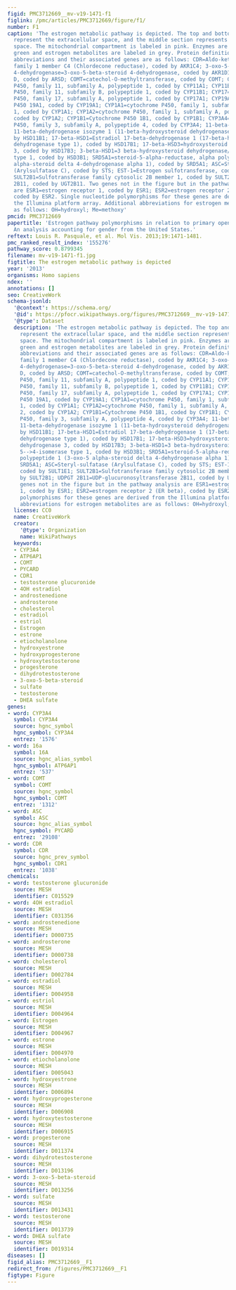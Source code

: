```yaml
---
figid: PMC3712669__mv-v19-1471-f1
figlink: /pmc/articles/PMC3712669/figure/f1/
number: F1
caption: 'The estrogen metabolic pathway is depicted. The top and bottom sections
  represent the extracellular space, and the middle section represents the intracellular
  space. The mitochondrial compartment is labeled in pink. Enzymes are labeled in
  green and estrogen metabolites are labeled in grey. Protein definitions with corresponding
  abbreviations and their associated genes are as follows: CDR=Aldo-keto reductase
  family 1 member C4 (Chlordecone reductase), coded by AKR1C4; 3-oxo-5-beta-steroid
  4-dehydrogenase=3-oxo-5-beta-steroid 4-dehydrogenase, coded by AKR1D1; ASD=Arylsulfatase
  D, coded by ARSD; COMT=catechol-O-methyltransferase, coded by COMT; CYP11A=cytochrome
  P450, family 11, subfamily A, polypeptide 1, coded by CYP11A1; CYP11B1=cytochrome
  P450, family 11, subfamily B, polypeptide 1, coded by CYP11B1; CYP17=cytochrome
  P450, family 17, subfamily A, polypeptide 1, coded by CYP17A1; CYP19A1=Cytochrome
  P450 19A1, coded by CYP19A1; CYP1A1=cytochrome P450, family 1, subfamily A, polypeptide
  1, coded by CYP1A1; CYP1A2=cytochrome P450, family 1, subfamily A, polypeptide 2,
  coded by CYP1A2; CYP1B1=Cytochrome P450 1B1, coded by CYP1B1; CYP3A4=cytochrome
  P450, family 3, subfamily A, polypeptide 4, coded by CYP3A4; 11-beta-HSD1=Corticosteroid
  11-beta-dehydrogenase isozyme 1 (11-beta-hydroxysteroid dehydrogenase 1), coded
  by HSD11B1; 17-beta-HSD1=Estradiol 17-beta-dehydrogenase 1 (17-beta-hydroxysteroid
  dehydrogenase type 1), coded by HSD17B1; 17-beta-HSD3=hydroxysteroid (17-beta) dehydrogenase
  3, coded by HSD17B3; 3-beta-HSD1=3 beta-hydroxysteroid dehydrogenase/Delta 5-->4-isomerase
  type 1, coded by HSD3B1; SRD5A1=steroid-5-alpha-reductase, alpha polypeptide 1 (3-oxo-5
  alpha-steroid delta 4-dehydrogenase alpha 1), coded by SRD5A1; ASC=Steryl-sulfatase
  (Arylsulfatase C), coded by STS; EST-1=Estrogen sulfotransferase, coded by SULT1E1;
  SULT2B1=Sulfotransferase family cytosolic 2B member 1, coded by SULT2B1; UDPGT 2B11=UDP-glucuronosyltransferase
  2B11, coded by UGT2B11. Two genes not in the figure but in the pathway analysis
  are ESR1=estrogen receptor 1, coded by ESR1; ESR2=estrogen receptor 2 (ER beta),
  coded by ESR2. Single nucleotide polymorphisms for these genes are derived from
  the Illumina platform array. Additional abbreviations for estrogen metabolites are
  as follows: OH=hydroxyl; Me=methoxy'
pmcid: PMC3712669
papertitle: 'Estrogen pathway polymorphisms in relation to primary open angle glaucoma:
  An analysis accounting for gender from the United States.'
reftext: Louis R. Pasquale, et al. Mol Vis. 2013;19:1471-1481.
pmc_ranked_result_index: '155276'
pathway_score: 0.8799345
filename: mv-v19-1471-f1.jpg
figtitle: The estrogen metabolic pathway is depicted
year: '2013'
organisms: Homo sapiens
ndex: ''
annotations: []
seo: CreativeWork
schema-jsonld:
  '@context': https://schema.org/
  '@id': https://pfocr.wikipathways.org/figures/PMC3712669__mv-v19-1471-f1.html
  '@type': Dataset
  description: 'The estrogen metabolic pathway is depicted. The top and bottom sections
    represent the extracellular space, and the middle section represents the intracellular
    space. The mitochondrial compartment is labeled in pink. Enzymes are labeled in
    green and estrogen metabolites are labeled in grey. Protein definitions with corresponding
    abbreviations and their associated genes are as follows: CDR=Aldo-keto reductase
    family 1 member C4 (Chlordecone reductase), coded by AKR1C4; 3-oxo-5-beta-steroid
    4-dehydrogenase=3-oxo-5-beta-steroid 4-dehydrogenase, coded by AKR1D1; ASD=Arylsulfatase
    D, coded by ARSD; COMT=catechol-O-methyltransferase, coded by COMT; CYP11A=cytochrome
    P450, family 11, subfamily A, polypeptide 1, coded by CYP11A1; CYP11B1=cytochrome
    P450, family 11, subfamily B, polypeptide 1, coded by CYP11B1; CYP17=cytochrome
    P450, family 17, subfamily A, polypeptide 1, coded by CYP17A1; CYP19A1=Cytochrome
    P450 19A1, coded by CYP19A1; CYP1A1=cytochrome P450, family 1, subfamily A, polypeptide
    1, coded by CYP1A1; CYP1A2=cytochrome P450, family 1, subfamily A, polypeptide
    2, coded by CYP1A2; CYP1B1=Cytochrome P450 1B1, coded by CYP1B1; CYP3A4=cytochrome
    P450, family 3, subfamily A, polypeptide 4, coded by CYP3A4; 11-beta-HSD1=Corticosteroid
    11-beta-dehydrogenase isozyme 1 (11-beta-hydroxysteroid dehydrogenase 1), coded
    by HSD11B1; 17-beta-HSD1=Estradiol 17-beta-dehydrogenase 1 (17-beta-hydroxysteroid
    dehydrogenase type 1), coded by HSD17B1; 17-beta-HSD3=hydroxysteroid (17-beta)
    dehydrogenase 3, coded by HSD17B3; 3-beta-HSD1=3 beta-hydroxysteroid dehydrogenase/Delta
    5-->4-isomerase type 1, coded by HSD3B1; SRD5A1=steroid-5-alpha-reductase, alpha
    polypeptide 1 (3-oxo-5 alpha-steroid delta 4-dehydrogenase alpha 1), coded by
    SRD5A1; ASC=Steryl-sulfatase (Arylsulfatase C), coded by STS; EST-1=Estrogen sulfotransferase,
    coded by SULT1E1; SULT2B1=Sulfotransferase family cytosolic 2B member 1, coded
    by SULT2B1; UDPGT 2B11=UDP-glucuronosyltransferase 2B11, coded by UGT2B11. Two
    genes not in the figure but in the pathway analysis are ESR1=estrogen receptor
    1, coded by ESR1; ESR2=estrogen receptor 2 (ER beta), coded by ESR2. Single nucleotide
    polymorphisms for these genes are derived from the Illumina platform array. Additional
    abbreviations for estrogen metabolites are as follows: OH=hydroxyl; Me=methoxy'
  license: CC0
  name: CreativeWork
  creator:
    '@type': Organization
    name: WikiPathways
  keywords:
  - CYP3A4
  - ATP6AP1
  - COMT
  - PYCARD
  - CDR1
  - testosterone glucuronide
  - 4OH estradiol
  - androstenedione
  - androsterone
  - cholesterol
  - estradiol
  - estriol
  - Estrogen
  - estrone
  - etiocholanolone
  - hydroxyestrone
  - hydroxyprogesterone
  - hydroxytestosterone
  - progesterone
  - dihydrotestosterone
  - 3-oxo-5-beta-steroid
  - sulfate
  - testosterone
  - DHEA sulfate
genes:
- word: CYP3A4
  symbol: CYP3A4
  source: hgnc_symbol
  hgnc_symbol: CYP3A4
  entrez: '1576'
- word: 16a
  symbol: 16A
  source: hgnc_alias_symbol
  hgnc_symbol: ATP6AP1
  entrez: '537'
- word: COMT
  symbol: COMT
  source: hgnc_symbol
  hgnc_symbol: COMT
  entrez: '1312'
- word: ASC
  symbol: ASC
  source: hgnc_alias_symbol
  hgnc_symbol: PYCARD
  entrez: '29108'
- word: CDR
  symbol: CDR
  source: hgnc_prev_symbol
  hgnc_symbol: CDR1
  entrez: '1038'
chemicals:
- word: testosterone glucuronide
  source: MESH
  identifier: C015529
- word: 4OH estradiol
  source: MESH
  identifier: C031356
- word: androstenedione
  source: MESH
  identifier: D000735
- word: androsterone
  source: MESH
  identifier: D000738
- word: cholesterol
  source: MESH
  identifier: D002784
- word: estradiol
  source: MESH
  identifier: D004958
- word: estriol
  source: MESH
  identifier: D004964
- word: Estrogen
  source: MESH
  identifier: D004967
- word: estrone
  source: MESH
  identifier: D004970
- word: etiocholanolone
  source: MESH
  identifier: D005043
- word: hydroxyestrone
  source: MESH
  identifier: D006894
- word: hydroxyprogesterone
  source: MESH
  identifier: D006908
- word: hydroxytestosterone
  source: MESH
  identifier: D006915
- word: progesterone
  source: MESH
  identifier: D011374
- word: dihydrotestosterone
  source: MESH
  identifier: D013196
- word: 3-oxo-5-beta-steroid
  source: MESH
  identifier: D013256
- word: sulfate
  source: MESH
  identifier: D013431
- word: testosterone
  source: MESH
  identifier: D013739
- word: DHEA sulfate
  source: MESH
  identifier: D019314
diseases: []
figid_alias: PMC3712669__F1
redirect_from: /figures/PMC3712669__F1
figtype: Figure
---
```

